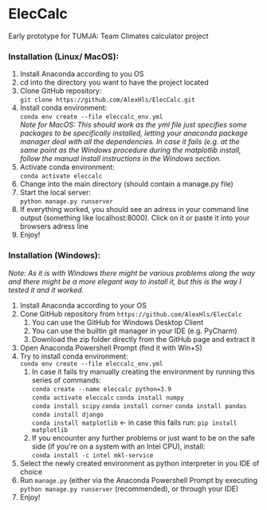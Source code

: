 # ElecCalc

Early prototype for TUMJA: Team Climates calculator project

### Installation (Linux/ MacOS):

1. Install Anaconda according to you OS
2. cd into the directory you want to have the project located
3. Clone GitHub repository:  
    `git clone https://github.com/AlexHls/ElecCalc.git`
4. Install conda environment:  
    `conda env create --file eleccalc_env.yml`  
   *Note for MacOS: This should work as the yml file just specifies some packages to be specifically installed, letting your anaconda package manager deal with all the dependencies. In case it fails (e.g. at the same point as the Windows procedure during the matplotlib install, follow the manual install instructions in the Windows section.*
5. Activate conda environment:  
    `conda activate eleccalc`
6. Change into the main directory (should contain a manage.py file)
7. Start the local server:  
    `python manage.py runserver`
8. If everything worked, you should see an adress in your command line output (something like localhost:8000). Click on it or paste it into your browsers adress line
9. Enjoy!

### Installation (Windows):  
*Note: As it is with Windows there might be various problems along the way and there might be a more elegant way to install it, but this is the way I tested it and it worked.*
1. Install Anaconda according to your OS
2. Cone GitHub repository from `https://github.com/AlexHls/ElecCalc`
    1. You can use the GitHub for Windows Desktop Client
    2. You can use the builtin git manager in your IDE (e.g. PyCharm)
    3. Download the zip folder directly from the GitHub page and extract it  
3. Open Anaconda Powershell Prompt (find it with Win+S)
4. Try to install conda environment:  
    `conda env create --file eleccalc_env.yml`  
    1. In case it fails try manually creating the environment by running this series of commands:  
    `conda create --name eleccalc python=3.9`  
    `conda activate eleccalc`
    `conda install numpy`  
	`conda install scipy`
	`conda install corner`
    `conda install pandas`  
     `conda install django`  
     `conda install matplotlib` <- in case this fails run: `pip install matplotlib`  
    2. If you encounter any further problems or just want to be on the safe side (if you're on a system with an Intel CPU), install:  
    `conda install -c intel mkl-service`
6. Select the newly created environment as python interpreter in you IDE of choice
7. Run `manage.py` (either via the Anaconda Powershell Prompt by executing `python manage.py runserver` (recommended), or through your IDE)
8. Enjoy!
